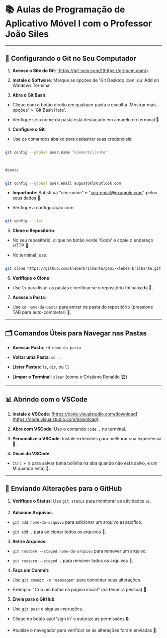 # 📚 Aulas de Programação de Aplicativo Móvel I com o Professor João Siles

  

---

  

## 🚀 Configurando o Git no Seu Computador

  

1.  **Acesse o Site do Git**: [https://git-scm.com/](https://git-scm.com/).

2.  **Instale o Software**: Marque as opções de 'Git Desktop Icon' ou 'Add on Windows Terminal'.

  

3.  **Abra o Git Bash**:

- Clique com o botão direito em qualquer pasta e escolha 'Mostrar mais opções' > 'Git Bash Here'.

- Verifique se o nome da pasta está destacado em amarelo no terminal 📁.

  

4.  **Configure o Git**:

- Use os comandos abaixo para cadastrar suas credenciais:

```bash

git config --global user.name "kleberbrilante"



depois


git config --global user.email augustokl@outlook.com

```

-  **Importante**: Substitua "seu-nome" e "seu-email@example.com" pelos seus dados 📝.

- Verifique a configuração com:

```bash

git config --list

```

  

5.  **Clone o Repositório**:

- No seu repositório, clique no botão verde 'Code' e copie o endereço HTTP 📝.

- No terminal, use:

```bash

git clone https://github.com/kleberbrilhante/pami-kleber-brilhante.git

```

  

6.  **Verifique o Clone**:

- Use `ls` para listar as pastas e verificar se o repositório foi baixado 📁.

  

7.  **Acesse a Pasta**:

- Use `cd nome-da-pasta` para entrar na pasta do repositório (pressione TAB para auto-completar) 📂.

  

---

  

## 🗂️ Comandos Úteis para Navegar nas Pastas

  

-  **Acessar Pasta**: `cd nome-da-pasta`

-  **Voltar uma Pasta**: `cd ..`

-  **Listar Pastas**: `ls`, `dir`, ou `ll`

-  **Limpar o Terminal**: `clear` (como o Cristiano Ronaldo 🏆)

  

---

  

## 📊 Abrindo com o VSCode

  

1.  **Instale o VSCode**: [https://code.visualstudio.com/download](https://code.visualstudio.com/download).

2.  **Abra com VSCode**: Use o comando `code .` no terminal.

3.  **Personalize o VSCode**: Instale extensões para melhorar sua experiência 🎨.

4.  **Dicas do VSCode**:

-  `Ctrl + S` para salvar (uma bolinha na aba quando não está salvo, e um M quando está) 💾.

  

---

  

## 🚀 Enviando Alterações para o GitHub

  

1.  **Verifique o Status**: Use `git status` para monitorar as atividades 📊.

2.  **Adicione Arquivos**:

-  `git add nome-do-arquivo` para adicionar um arquivo específico.

-  `git add .` para adicionar todos os arquivos 📁.

3.  **Retire Arquivos**:

-  `git restore --staged nome-do-arquivo` para remover um arquivo.

-  `git restore --staged .` para remover todos os arquivos 🚫.

4.  **Faça um Commit**:

- Use `git commit -m "mensagem"` para comentar suas alterações.

- Exemplo: "Cria um botão na página inicial" (na terceira pessoa) 📝.

5.  **Envie para o GitHub**:

- Use `git push` e siga as instruções.

- Clique no botão azul 'sign in' e autorize as permissões 🔒.

- Atualize o navegador para verificar se as alterações foram enviadas 🔄.